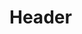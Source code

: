 <!-- TITLE: Luminary Equilibrium -->
<!-- SUBTITLE: Your mind finds perfect balance between sun and moon, temporarily decreasing the mana cost of your spells, and increasing their chance to critically strike. -->

# Header